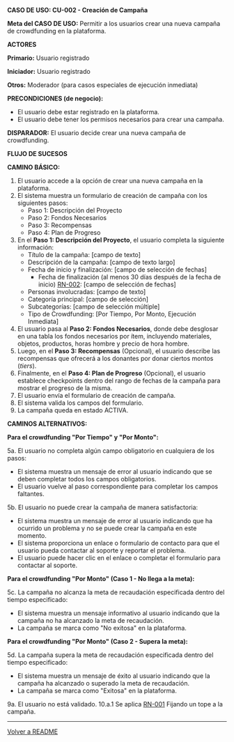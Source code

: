 **CASO DE USO: CU-002 - Creación de Campaña**

**Meta del CASO DE USO:** Permitir a los usuarios crear una nueva campaña de crowdfunding en la plataforma.

**ACTORES**

**Primario:** Usuario registrado

**Iniciador:** Usuario registrado

**Otros:** Moderador (para casos especiales de ejecución inmediata)

**PRECONDICIONES (de negocio):**
- El usuario debe estar registrado en la plataforma.
- El usuario debe tener los permisos necesarios para crear una campaña.

**DISPARADOR:** El usuario decide crear una nueva campaña de crowdfunding.

**FLUJO DE SUCESOS**

**CAMINO BÁSICO:**

1. El usuario accede a la opción de crear una nueva campaña en la plataforma.
2. El sistema muestra un formulario de creación de campaña con los siguientes pasos:
   - Paso 1: Descripción del Proyecto
   - Paso 2: Fondos Necesarios
   - Paso 3: Recompensas
   - Paso 4: Plan de Progreso
3. En el **Paso 1: Descripción del Proyecto**, el usuario completa la siguiente información:
   - Título de la campaña: [campo de texto]
   - Descripción de la campaña: [campo de texto largo]
   - Fecha de inicio y finalización: [campo de selección de fechas]
      - Fecha de finalización (al menos 30 días después de la fecha de inicio) [RN-002](./reglas-de-negocio.md/#2): [campo de selección de fechas]
   - Personas involucradas: [campo de texto]
   - Categoría principal: [campo de selección]
   - Subcategorías: [campo de selección múltiple]
   - Tipo de Crowdfunding: [Por Tiempo, Por Monto, Ejecución Inmediata]
4. El usuario pasa al **Paso 2: Fondos Necesarios**, donde debe desglosar en una tabla los fondos necesarios por ítem, incluyendo materiales, objetos, productos, horas hombre y precio de hora hombre.
5. Luego, en el **Paso 3: Recompensas** (Opcional), el usuario describe las recompensas que ofrecerá a los donantes por donar ciertos montos (_tiers_).
6. Finalmente, en el **Paso 4: Plan de Progreso** (Opcional), el usuario establece checkpoints dentro del rango de fechas de la campaña para mostrar el progreso de la misma.
7. El usuario envía el formulario de creación de campaña.
8. El sistema valida los campos del formulario.
9. La campaña queda en estado ACTIVA.

**CAMINOS ALTERNATIVOS:**

**Para el crowdfunding "Por Tiempo" y "Por Monto":**

5a. El usuario no completa algún campo obligatorio en cualquiera de los pasos:
   - El sistema muestra un mensaje de error al usuario indicando que se deben completar todos los campos obligatorios.
   - El usuario vuelve al paso correspondiente para completar los campos faltantes.

5b. El usuario no puede crear la campaña de manera satisfactoria:
   - El sistema muestra un mensaje de error al usuario indicando que ha ocurrido un problema y no se puede crear la campaña en este momento.
   - El sistema proporciona un enlace o formulario de contacto para que el usuario pueda contactar al soporte y reportar el problema.
   - El usuario puede hacer clic en el enlace o completar el formulario para contactar al soporte.

**Para el crowdfunding "Por Monto" (Caso 1 - No llega a la meta):**

5c. La campaña no alcanza la meta de recaudación especificada dentro del tiempo especificado:
   - El sistema muestra un mensaje informativo al usuario indicando que la campaña no ha alcanzado la meta de recaudación.
   - La campaña se marca como "No exitosa" en la plataforma.

**Para el crowdfunding "Por Monto" (Caso 2 - Supera la meta):**

5d. La campaña supera la meta de recaudación especificada dentro del tiempo especificado:
   - El sistema muestra un mensaje de éxito al usuario indicando que la campaña ha alcanzado o superado la meta de recaudación.
   - La campaña se marca como "Exitosa" en la plataforma.

9a. El usuario no está validado.
   10.a.1 Se aplica [RN-001](./reglas-de-negocio.md/#1) Fijando un tope a la campaña.
<hr>

[Volver a README](../README.md)